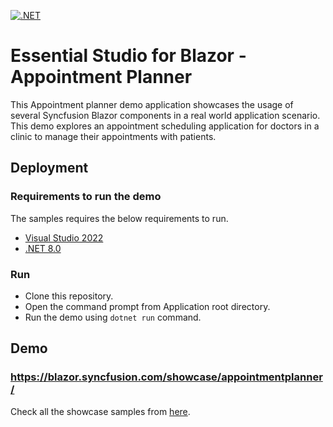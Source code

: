 [![.NET](https://github.com/ArunKumar-SF3979/blazor-showcase-appointment-planner/actions/workflows/dotnet.yml/badge.svg)](https://github.com/ArunKumar-SF3979/blazor-showcase-appointment-planner/actions/workflows/dotnet.yml)

# Essential Studio for Blazor - Appointment Planner

This Appointment planner demo application showcases the usage of several Syncfusion Blazor components in a real world application scenario. This demo explores an appointment scheduling application for doctors in a clinic to manage their appointments with patients.

## Deployment

### Requirements to run the demo

The samples requires the below requirements to run.

* [Visual Studio 2022](https://visualstudio.microsoft.com/vs/)
* [.NET 8.0](https://dotnet.microsoft.com/en-us/download/dotnet/8.0)

### Run

* Clone this repository.
* Open the command prompt from Application root directory.
* Run the demo using `dotnet run` command.

## Demo

### <a href="https://blazor.syncfusion.com/showcase/appointmentplanner/" target="_blank">https://blazor.syncfusion.com/showcase/appointmentplanner/</a>

Check all the showcase samples from <a href="https://blazor.syncfusion.com" target="_blank">here</a>.
